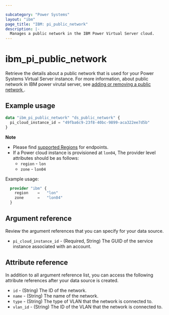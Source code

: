 ```yaml
---

subcategory: "Power Systems"
layout: "ibm"
page_title: "IBM: pi_public_network"
description: |-
  Manages a public network in the IBM Power Virtual Server cloud.
---
```


# ibm_pi_public_network
Retrieve the details about a public network that is used for your Power Systems Virtual Server instance. For more information, about public network in IBM power virutal server, see [adding or removing a public network
](https://cloud.ibm.com/docs/power-iaas?topic=power-iaas-modifying-server#adding-removing-network).

## Example usage

```terraform
data "ibm_pi_public_network" "ds_public_network" {
  pi_cloud_instance_id = "49fba6c9-23f8-40bc-9899-aca322ee7d5b"
}
```

**Note**
* Please find [supported Regions](https://cloud.ibm.com/apidocs/power-cloud#endpoint) for endpoints.
* If a Power cloud instance is provisioned at `lon04`, The provider level attributes should be as follows:
  * `region` - `lon`
  * `zone` - `lon04`

 Example usage:

  ```terraform
    provider "ibm" {
      region    =   "lon"
      zone      =   "lon04"
    }
  ```
  

## Argument reference
Review the argument references that you can specify for your data source. 

- `pi_cloud_instance_id` - (Required, String) The GUID of the service instance associated with an account.

## Attribute reference
In addition to all argument reference list, you can access the following attribute references after your data source is created. 

- `id` - (String) The ID of the network.
- `name` - (String) The name of the network.
- `type` - (String) The type of VLAN that the network is connected to.
- `vlan_id` - (String) The ID of the VLAN that the network is connected to.
